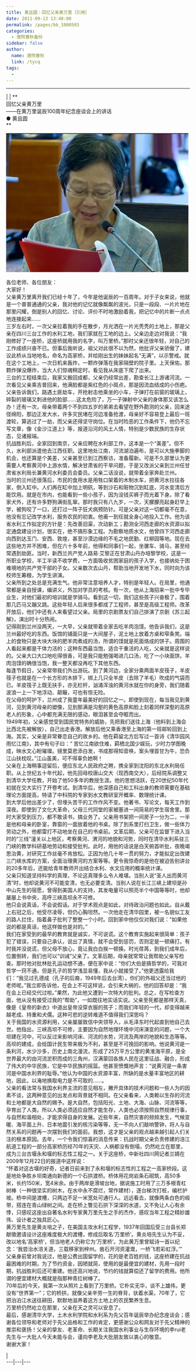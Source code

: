 ```yaml
---
title: 黄且圆：回忆父亲黄万里［引用］
date: 2011-09-13 13:40:00
permalink: /pages/bb_1000503
categories: 
  - 唐院春秋备份
sidebar: false
author: 
  name: 唐院春秋
  link: /tycq
tags: 
  - 
---
```


* * *

  
|  |  **  
回忆父亲黄万里  
——在黄万里诞辰100周年纪念座谈会上的讲话  
● 黄且圆  
**  

![](/pic/img1.ph.126.net_UsdKYt3FJ7MuTTkTD1irmQ==_6631680193677169663.jpg)

  
各位老师、各位朋友：  
大家好！  
父亲黄万里离开我们已经十年了，今年是他诞辰的一百周年。对于子女来说，他就是一个普普通通的父亲，我对他的记忆就像粼粼的波光，只是一段段、一片片地在那里闪耀，倒是别人的回忆、讨论、评价不时地激励着我，把记忆中的片断一点点地连接起来……  
三岁左右时，一次父亲拉着我的手在散步，月光洒在一片光秃秃的土地上，那是父亲在四川三台工作的水利工地，我们家就在工地的边上。父亲边走边对我说：“我刚修好了一座桥，这座桥就用我的名字，叫万里桥。”那时父亲还很年轻，对自己的工作成绩兴奋不已。但事后我听说，祖父对此很不以为然，他批评父亲骄傲了，建议此桥从当地地名，命名为高家桥，并给刚出生的妹妹起名“无满”，以示警戒。就在这个工地上，一次日机来轰炸，一颗炸弹落在我家隔壁的院子里。上天保佑，那颗炸弹没爆炸，当大人们惊魂稍定时，看见我从床底下爬了出来。  
三台的工程结束后，我家又搬回成都，父亲仍经常出差，勘查长江上游诸河流。一次看见父亲乘吉普回来，他满脸都是紫红色的小斑点，那是因流血结成的小伤疤。父亲告诉我们，路遇土匪劫车，开抢射击他乘坐的小车，子弹打在前窗的玻璃上，碎裂的玻璃又刺进他的脸部……这太危险了，万一子弹射中父亲的身体那又该怎么办！还有一次，母亲带着两个不到四五岁的弟弟去看望在野外勘测的父亲，回来途径绵阳，那边正发大水，许多灾民堵在河边准备抢渡，母亲好不容易登上最后一班渡轮，算逃过了一劫，而父亲还得坚守岗位。在当时险恶的工作条件下，他仍不忘写文章，像《金沙江道上》等，报道沿河的风土人情，特别是少数民族的生存状态，见诸报端。  
抗战胜利后，全家回到南京，父亲应聘在水利部工作，这本是一个“美差”。但不久，水利部派遣他去江西任职。这里地处江南，河流湖泊遍布，是可以大施拳脚的机会，也还算是个美差，父亲甚至已到江西察访，准备履新。可是不久部里认为更需要人考察黄河中上游水情，解决甘肃省的干旱问题，于是又改派父亲到兰州任甘肃省水利局长兼黄河水利委员会委员。父亲二话没说，就带着全家奔赴兰州。  
当时的兰州还很落后，市民的食用水是用牲口架着的木制水车，把黄河水拉往各家，倒入缸中。人们再在缸中加上明矾，等到沙石和赃物沉到缸底，河水变清后方能饮用。就是在市内，也能看到一些小孩子，因为没钱买裤子而光着下身。除了看家犬外，还有许多野狗满街乱窜。那时我只有八九岁，一次，天朦朦亮起身赶早上学，被狗咬了一口，还打过一阵子狂犬病预防针。可是父亲对这一切都毫不在意，他没有忘记改学水利，服务农民的初衷。他甫一到任就全身心地投入工作。他为该省水利工作拟定的方针是：先改善旧渠，次动新工；勘测全河西走廊的水资源以拟定通盘建设计划，很实在，绝不搞形象工程。为勘察地质水文，他曾四下河西走廊向西到达玉门、安西、敦煌，甚至沙漠边缘的不毛之地民勤、红柳园等地。现在去这些地方并不困难，但在六十多年前，他得和同事们一起，坐骡车、骑马，甚至经常遇到劫匪。当时，新西兰共产党人路易·艾黎正在甘肃山丹办培黎学校，这是一所职业学校，半工半读不收学费，一方面吸收贫困家庭的孩子入学，也接纳处于困难境地的共产党干部的子女。父亲数次去山丹，帮助当地开发地下水，同时向为该校师生筹粮，为学生讲演。  
父亲所到之处总是充满生气。他非常注意培养人才，特别是年轻人。在局里，他通常都是亲自授课，编讲义，外加对学员的考核。有一次，他从上海招来一批中专毕业生，对他们最初的培训就是学骑马。看到这一切，我们这些孩子兴奋极了，围着那几匹马又蹦又跳。这些年轻人后来很多都成了工程师，甚至是高级工程师。改革开放后，他们中还有人来看望过父亲。局里的京剧票友们自己排演了京剧《苏三起解》，演出时十分热闹。  
记得刚到兰州没两天，一大早，父亲就带着全家去吃羊肉泡馍。他告诉我们，这是兰州最好吃的东西。饭馆的铺面只是一大间屋子，泥土地上放着方桌和窄条凳。端上的食物只是大块大块的肥羊肉煮成的汤，所谓的馍就是死面烙成的饼子。周围的人看起来都是干体力活的；这种东西最当饱，适合干重活的人吃，父亲就是这样说的。父亲大口大口地吃得很香，可是我只能勉强喝进几口汤，吃了一小块面饼。羊肉泡馍的确很当饱，我一整天都没再吃下其他东西。  
每逢节假日，父亲常带我们外出游玩。到了黄河边，全家分乘两面羊皮筏子，羊皮筏子也就是在一个长方形的木排下，绑上几只全羊皮（去除了羊毛）吹成的气袋而已。羊皮筏子上既无扶手，亦无栏杆，汹涌浑浊的黄河水就在你的身旁，我们随着波浪一上一下地浮动、颠簸，可也有惊无险。  
在父母的呵护下，兰州成了我童年最美好的回忆之一。即使到现在，每当我见到黄河，见到黄河母亲的塑像，见到那满是沟壑的黄色高原和脸上刻着同样深壑的高原老人的形象，心中都充满无限的感动，眼泪甚至会夺眶而出。  
1949年初，父亲感觉受到国民党特务的威胁，先把我们送往上海（他料到上海会比西北先被解放），自己出走香港。解放后他又乘香港至上海的第一班邮轮回到上海。其实，父亲是非常眷恋自己的故乡的。他在羁留北方后写过一首诗《清华园风雨忆江南》，其中有句子曰：“
苦忆江南欲住难，羁栖北国少娱玩，少时力学图晚成，映水文心盼璀璨。镜里莫悲添白发，书成那得知音唤，案头埋首甘为牛，恐负江山扶枕叹。”江山虽美，可不得辜负她啊！  
父亲在上海稍事逗留后，便应东北人民政府之聘，携全家到沈阳的东北水利局任职。从上世纪五十年代起，他先回母校唐山交大（现西南交大），后经院系调整又到清华大学任教，开始了他50多年的教授生涯。他的思想活跃，在20世纪50年代初就在交大实行了开卷考试。到清华后，他深感自己和工科出身的教师需要在基础理论方面提高，特请了中科院的专家到水文教研室开概率、数理统计课。  
到大学后他出差少了，但埋头苦干的工作作风不变。他著书、写论文，每天工作到深夜。即使到了文化大革命，父母三代同堂的家被塞进一间简易的学生宿舍里。那时大家受到压力，都不敢读书，搞业务了。父亲用书架把一间房子一分为二，一半是他和母亲的卧室，靠窗的一面放着他的书桌。除了到系里打扫卫生，做一些体力劳动之外，他都雷打不动地坐在自己的书桌前。文革后期，父亲可在监督下进入当时的“三线”潼关以上地区，考察黄河、渭河的地貌和河势，同时在清华水利系驻三门峡的教学科研基地劳动和接受批判。此时，用他的话说是白天俯首听批，夜晚竭思治黄，对研究工作丝毫不肯放松。正因为他几十年一贯的努力，才能拟定出改建三门峡水库的方案，全面治理黄河的方案等等。更令我惊奇的是他在被迫告别讲台的20多年后，还能给青年教师开出结合水利、水文应用的概率统计课。  
父亲只知道坚持科学的真理，不论这真理多么令人难堪。当别人说“圣人出而黄河清”时，他却说黄河不可能变清，也无必要变清。当别人说在长江三峡上建坝是孙中山先生的宿愿，曾得到美国人的支持，其发电量可以照亮半个中国等等时，他却屡屡上书中央，高呼三峡高坝永不可修。  
他只会说真话，不会说假话。对于学术观点是如此，对待政治问题也如此。自从戴上右冠之后，他受尽凌辱，但仍心胸坦然。一次他走在清华园里，被一名貌似工友的路人拦住，指着鼻子批判了整整一个小时。回到家中他仅仅对我们说：“如果他说的都是真话，他这样做也是对的。”  
我们在家受到的最早的教育就是诚实，不可说谎。这个教育实施起来很简单：孩子犯了错误，只要自己承认，说出了真情，就不会受到惩罚，否则定是一顿痛打。有时我并没说谎，但父母不放心，竟让我白白挨一顿揍。时光荏苒，到我们成年后，位置倒转，我们也可以“训诫”父亲了。文革后期，母亲就常常让我帮助父亲写检查。那时他对批林批孔运动想不通，便在家中说：“你们大伯是搞哲学的，可我对哲学一窍不通，但是孔子的哲学浅显易懂，我从小就接受了。”他更透露给我们：“我见过孔德成（孔子的后裔，1949年后去台湾），你们的外祖父还当过他的老师呢。”我立即告诉他，在会上不可这样说，会引来大祸的，他的回答却是：“我在会上已经交代过啦。”果然，为此他又遭到一次特大的批判。总之，在写检查方面，他从没有接受过我的“帮助”，一如既往地实话实说。父亲至死都是那样天真，像是《皇帝的新衣》中道出皇帝没穿衣服的孩子；而我们年轻的一代，却变得越来越老成、持重和犬儒。这种可悲的逆转难道不值得我们深思吗？  
关于我国的水资源利用，父亲屡屡致信中央领导人，从毛泽东时代起直到他自己去世。他指出，三峡高坝不可修，主要因为自然地理环境中河床演变的问题，一个大坝建在河中，可以反过来影响河床、河流的水势，河流及两岸的地貌和生态等等。高坝的建成，会给国计民生带来极为不利，甚至是不可挽回的影响。他说黄河是一条利河，水少沙多，历史上南北漫流，形成了25万平方公里的黄淮海平原，是全世界最大的由河流淤积而成的三角州，汉满蒙回各族人民在这里征战、融合，形成了伟大的中华民族，它是中华民族的摇篮。他甚至愤慨地声言：“说黄河是一条害河是中国水利界的耻辱。”他认为中国的水资源丰富，所缺的是水量丰富地区的耕地，因此，以淹地换取电力是不可取的……。  
父亲的看法常与我国水利界主流的意见相左，撇开具体的技术问题和一些人为的因素不谈，这两种意见的出发点和背景就不相同。在父亲看来，人类赖以生存的河流和土地都是大自然的赐予。是大自然，包括阳光、土地、大海、山脉、河流等等，孕育出了人类。所以人类必须适应自然才能生存，人类也必须按照自然规律行事，与自然和谐相处，才能求得自身的发展。近些年来，自然灾害的频频发生，气候变暖、海平面上升、日本地震引发的核污染等等，无一不向人们敲响警钟，将人与自然关系的问题再一次摆到我们的面前。我想，这才是父亲的观点越来越引起人们关注的根本原因。去年，一个令我们惊喜的消息传来：抗战时期父亲负责修建的涪江航道工程的一部分高家桥历经70年的天灾、人祸都没有倒塌，仍然屹立在那里，成为三台古堰永和堰的标志性工程之一。关于这座桥，中新社四川网记者兰婧在2009年12月22日的报道中这样说：  
“怀着对这古堰的好奇，记者日前来到了永和堰的标志性的工程之一高家桥段。这是地处争胜乡坝南通向新德的一个石拱渡桥。桥体用花岗岩条石砌筑，高50多米，长约150米，宽4米余。由于两岸是滑坡台地，据说施工时用了三万多根青杠树棒（一种很坚实的树木，在水中永不腐烂，常作建材），逐台梯次打桩，编栏护坡。桥中间是渡槽，只两边不足一米宽处可通行人。远远看去，就像两条白色的缎带，搭连在青山绿树之间。走在桥上瞥见石拱下深深的水道，又不免让人心有余悸，只感叹这座出自著名水利专家黄万里先生之手的杰作，感叹当年工程之精妙雄伟、设计者之独具匠心。  
黄万里先生是黄炎培之子，在美国主攻水利工程学，1937年回国后受三台县长郑献徵邀请设计这座难度极大的渡槽，修成后取名‘万里桥’。黄炎培先生认为不妥，改以地名‘高家桥’，但当地老人仍称它为‘万里桥’。为此黄万里曾赋诗一首以纪念：‘我尝治水涪关道，三载移家到梓州。凿石开河资灌溉，一桥飞若彩虹浮。’”  
父亲身前曾对我说过，他是公费出国留学的，花的是老百姓的钱，这座桥建在抗战最困难的时期，为了节约资金，因陋就简，使用的是最便宜的建材，先用一段时期，抗战胜利后还可重建。他还高兴地说，节约的钱就算偿还了留学的费用。他所谓的便宜建材大概就是指那种青扛树棒了。  
70年后的今天，我第一次从照片上看到了万里桥。它朴实无华，谈不上雄伟，更没有“世界第一”；它的桥拱，就像父亲辛劳一生的脊背，驮着水渠，70年了，它把泊泊江水送往耕田，默默地滋养着这方土地上的农民繁养生息。  
万里桥仍然屹立在那里，父亲在天之灵可以安息了。  
最后，感谢清华大学，土木水利学院和水利系为先父百年诞辰举办纪念座谈会；感谢各位领导和老师对于先父品格和工作的肯定，更感谢公众和网友对于先父精神的推崇和褒扬！父亲的挚友、老革命、长期关注我国水利事业与生存环境的李rui老先生与一大批人今天未能与会，谨向李老及大批朋友致以衷心的敬意。  
谢谢大家！  
  
|  
---|---|---